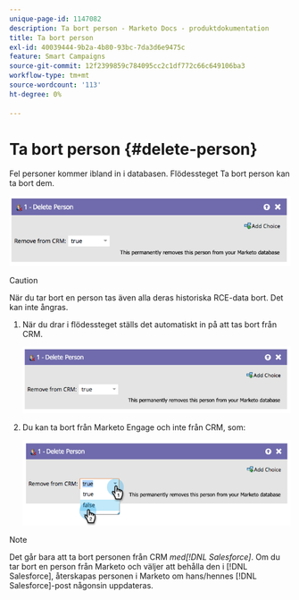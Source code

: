 ```yaml
---
unique-page-id: 1147082
description: Ta bort person - Marketo Docs - produktdokumentation
title: Ta bort person
exl-id: 40039444-9b2a-4b80-93bc-7da3d6e9475c
feature: Smart Campaigns
source-git-commit: 12f2399859c784095cc2c1df772c66c649106ba3
workflow-type: tm+mt
source-wordcount: '113'
ht-degree: 0%

---
```


# Ta bort person {#delete-person}

Fel personer kommer ibland in i databasen. Flödessteget Ta bort person kan ta bort dem.

![](assets/delete-person-1.png)

>[!CAUTION]
>
>När du tar bort en person tas även alla deras historiska RCE-data bort. Det kan inte ångras.

1. När du drar i flödessteget ställs det automatiskt in på att tas bort från CRM.

   ![](assets/delete-person-2.png)

1. Du kan ta bort från Marketo Engage och inte från CRM, som:

   ![](assets/delete-person-3.png)

>[!NOTE]
>
>Det går bara att ta bort personen från CRM _med[!DNL Salesforce]_. Om du tar bort en person från Marketo och väljer att behålla den i [!DNL Salesforce], återskapas personen i Marketo om hans/hennes [!DNL Salesforce]-post någonsin uppdateras.
